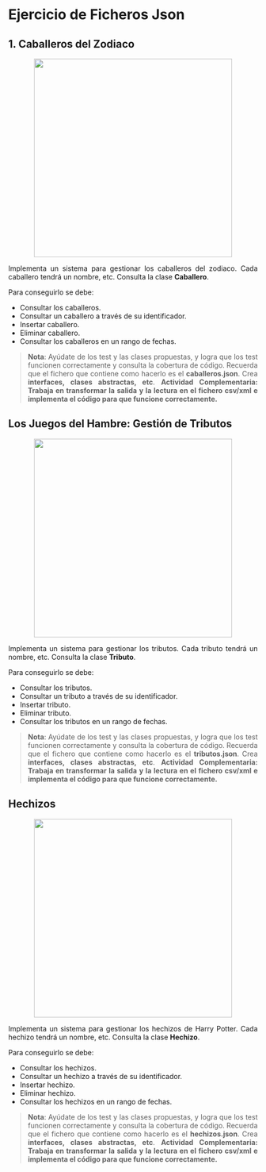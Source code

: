 <div style="text-align: justify;">

# Ejercicio de Ficheros Json

## 1. Caballeros del Zodiaco

<div style="text-align: center;">
    <img width="400px" src="https://www.gratistodo.com/wp-content/uploads/2016/09/Caballeros-del-Zodiaco-8.png">
</div>

Implementa un sistema para gestionar los caballeros del zodiaco. Cada caballero tendrá un nombre, etc. Consulta la clase **Caballero**.

Para conseguirlo se debe:

- Consultar los caballeros.
- Consultar un caballero a través de su identificador.
- Insertar caballero.
- Eliminar caballero.
- Consultar los caballeros en un rango de fechas.

>**Nota**: Ayúdate de los test y las clases propuestas, y logra que los test funcionen correctamente y consulta la cobertura de código. Recuerda que el fichero que contiene como hacerlo es el **caballeros.json**. Crea **interfaces, clases abstractas, etc**.
> **Actividad Complementaria: Trabaja en transformar la salida y la lectura en el fichero csv/xml e implementa el código para que funcione correctamente.**

## Los Juegos del Hambre: Gestión de Tributos

<div style="text-align: center;">
    <img width="400px" src="https://loresumo.com/wp-content/uploads/2019/08/los-juegos-del-hambre-libro-11.jpg">
</div>

Implementa un sistema para gestionar los tributos. Cada tributo tendrá un nombre, etc. Consulta la clase **Tributo**.

Para conseguirlo se debe:

- Consultar los tributos.
- Consultar un tributo a través de su identificador.
- Insertar tributo.
- Eliminar tributo.
- Consultar los tributos en un rango de fechas.

>**Nota**: Ayúdate de los test y las clases propuestas, y logra que los test funcionen correctamente y consulta la cobertura de código. Recuerda que el fichero que contiene como hacerlo es el **tributos.json**. Crea **interfaces, clases abstractas, etc**.
> **Actividad Complementaria: Trabaja en transformar la salida y la lectura en el fichero csv/xml e implementa el código para que funcione correctamente.**

## Hechizos

<div style="text-align: center;">
    <img width="400px" src="https://lafrikileria.com/blog/wp-content/uploads/2021/04/expecto-patronum-hechizos-harry-potter.jpg">
</div>

Implementa un sistema para gestionar los hechizos de Harry Potter. Cada hechizo tendrá un nombre, etc. Consulta la clase **Hechizo**.

Para conseguirlo se debe:

- Consultar los hechizos.
- Consultar un hechizo a través de su identificador.
- Insertar hechizo.
- Eliminar hechizo.
- Consultar los hechizos en un rango de fechas.

>**Nota**: Ayúdate de los test y las clases propuestas, y logra que los test funcionen correctamente y consulta la cobertura de código. Recuerda que el fichero que contiene como hacerlo es el **hechizos.json**. Crea **interfaces, clases abstractas, etc**.
> **Actividad Complementaria: Trabaja en transformar la salida y la lectura en el fichero csv/xml e implementa el código para que funcione correctamente.**

</div>